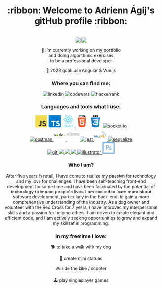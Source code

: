 
<h1 align="center">
    :ribbon: Welcome to Adrienn Ágij's gitHub profile :ribbon:
</h1>

<br/>

<div id="header" align="center">
<img src="https://lh3.googleusercontent.com/HsBpmb1OjwafONMwij-ZVnpmaBE6_KZDzt27LNeHkCEBWCwrvkwnUeQGr_cD5jnORAbmmhNn8To9QAL-qCSAZS1jJv9uVzGMG-Cvt5UGfdG7-xZhJ-VycUE4FCje8ePN1-5r9iwOvhKTA9vaT1lHLpdl_rU7D6WfSSqEnlRVkyHGV8SiMVcy5E3h9KiUJ8MzTNg0JALxgNmyz59ImT-Bv6yuW2tg5buLT_iSM8JJ-UH42S_5tAUzfEnTe6nB0pOZQvPebCcUANJnHzu-CenaEUQi4rDFOXZ0iI25f6-X_qbcDTpQ4RbScq3BwD47g0IjGK_QN_JfTJCyZVWwYE0ySVTqr3Hr2-IuLJ7I2G9iMLS2Ctv8EXeBeUgQpKzWG_2toLv0e6K2rCgMAHrgb6NAMv2Yrea-KRvsfTnt4VI6AEtoKfmfrlifMrixlXyJK4byUFS_a9EFNz3xGwVlRQQ7yKsdm4cBsVUo1hT8jEFgpVt7mCrNDGoYYA36reBTmaH-jw9xfNflDAlUEzsOueHRYnpVvnnvOvdVp9JLLbUHHog5wqOvV6NPAt0goNu20WFDvENl8expqc3tZgbzNhM7-8rmTXBL1zVx1pYIr3c4-XzUk0WMWKVDQK56xtlYjD4wC0wJFWL6j-p9Njh_pbb4CD02V8NPa0vLI7zXFdHC8q200S-ZipBDZVpvpb9Iz6SqtB1M1JUw5v7RQ2F9GBpAGim_ibi8or6egDhTnnOMLzT7MiIVfGe-xhxJfDCLd_C6r6GbLzuogCScikBc2-3obssDJc6peBOFTLNnKJId6uLQkHYhNy4CAuDsgl08hJ6o-BxyhaDZoaspqpQhRm9upTIZgmm4PAZXkGQm7RJnSBmMvDep865SXacBOyaoUelcyV1RUAlbXd7CKn2OlaMl6cMlZfjGR3iOuhKhIzXh3MYuveNfIE608BAhMMSNR44YgOdT0UZtk1pb8VO7yb_jBGzyrR53PvkclqPsphC8m88DIlrBrrKzHXBgPrgRdonx45uMyOejFuhO2yxnn6rm=s893-no?authuser=0" width="130"/>
  <img src="https://media.giphy.com/media/M9gbBd9nbDrOTu1Mqx/giphy.gif" width="100"/>


<br/>

🔭 I’m currently working on my portfolio </br>
and doing algorithmic exercises <br/>
to be a professional developer

:dart: 2023 goal: use Angular & Vue.js

### Where you can find me:
<a href="https://www.linkedin.com/in/odrienn/">
  <img src="https://user-images.githubusercontent.com/108215852/225663081-11a5694f-b215-4591-b085-32510b2d2cac.png" alt="linkedin" width="40" height="40"/>
</a> 
<a href="https://www.codewars.com/users/odrienn">
  <img src="https://uploads-ssl.webflow.com/62e95dddfb380a0e61193e7d/6398cedc2829e880d31725a1_logo-black.png" alt="codewars" width="40" height="40"/>
</a>
<a href="https://www.hackerrank.com/agij_adrienn">
  <img src="https://friconix.com/png/fi-cnsuxx-hackerrank.png" alt="hackerrank" width="40" height="40"/>
</a>

### Languages and tools what I use:
<div>
  <a href="https://developer.mozilla.org/en-US/docs/Web/JavaScript" target="_blank" rel="noreferrer">
    <img src="https://raw.githubusercontent.com/devicons/devicon/master/icons/javascript/javascript-original.svg" alt="javascript" width="40" height="40"/>     </a>
  <a href="https://www.typescriptlang.org/" target="_blank" rel="noreferrer">
    <img src="https://raw.githubusercontent.com/devicons/devicon/master/icons/typescript/typescript-original.svg" alt="typescript" width="40" height="40"/> 
  </a>
  <a href="https://reactjs.org/" target="_blank" rel="noreferrer">
    <img src="https://raw.githubusercontent.com/devicons/devicon/master/icons/react/react-original-wordmark.svg" alt="react" width="40" height="40"/>
  </a>
  <a href="https://www.w3.org/html/" target="_blank" rel="noreferrer">
    <img src="https://raw.githubusercontent.com/devicons/devicon/master/icons/html5/html5-original-wordmark.svg" alt="html5" width="40" height="40"/>
  </a>
  <a href="https://www.w3schools.com/css/" target="_blank" rel="noreferrer">
    <img src="https://raw.githubusercontent.com/devicons/devicon/master/icons/css3/css3-original-wordmark.svg" alt="css3" width="40" height="40"/>
  </a>
  <a href="https://socket.io/" target="_blank" rel="noreferrer">
    <img src="https://upload.wikimedia.org/wikipedia/commons/thumb/9/96/Socket-io.svg/1200px-Socket-io.svg.png" alt="socket-io" width="40" height="40"/>
  </a>
    <br/>
  <a href="https://postman.com" target="_blank" rel="noreferrer">
    <img src="https://www.vectorlogo.zone/logos/getpostman/getpostman-icon.svg" alt="postman" width="40" height="40"/>
  </a>
  <a href="https://nodejs.org" target="_blank" rel="noreferrer">
    <img src="https://raw.githubusercontent.com/devicons/devicon/master/icons/nodejs/nodejs-original-wordmark.svg" alt="nodejs" width="40" height="40"/>
  </a>
  <a href="https://expressjs.com" target="_blank" rel="noreferrer">
    <img src="https://raw.githubusercontent.com/devicons/devicon/master/icons/express/express-original-wordmark.svg" alt="express" width="40" height="40"/> 
  </a>
  <a href="https://jestjs.io" target="_blank" rel="noreferrer">
    <img src="https://www.vectorlogo.zone/logos/jestjsio/jestjsio-icon.svg" alt="jest" width="40" height="40"/>
  </a>
  <a href="https://www.mysql.com/" target="_blank" rel="noreferrer">
    <img src="https://raw.githubusercontent.com/devicons/devicon/master/icons/mysql/mysql-original-wordmark.svg" alt="mysql" width="40" height="40"/>
  </a>
  <a href="https://sequelize.org/" target="_blank" rel="noreferrer">
    <img src="https://seeklogo.com/images/S/sequelize-logo-9A5075DB9F-seeklogo.com.png" alt="sequelize" width="40" height="40"/>
  </a>
    <br/>
  <a href="https://git-scm.com/" target="_blank" rel="noreferrer">
    <img src="https://www.vectorlogo.zone/logos/git-scm/git-scm-icon.svg" alt="git" width="40" height="40"/>
  </a>
  <a href="https://jwt.io/" target="_blank" rel="noreferrer">
    <img height=40 src="https://vegibit.com/wp-content/uploads/2018/07/JSON-Web-Token-Authentication-With-Node.png"/>
  </a>
  <a href="https://github.com/" target="_blank" rel="noreferrer">
    <img height=40 src="https://cdn.jsdelivr.net/gh/devicons/devicon/icons/github/github-original.svg"/>
  </a>
  <a href="https://www.canva.com/" target="_blank" rel="noreferrer">
  <img height=40 src="https://cdn.jsdelivr.net/gh/devicons/devicon/icons/canva/canva-original.svg"/>
  </a>
  <a href="https://www.adobe.com/in/products/illustrator.html" target="_blank" rel="noreferrer">
    <img src="https://www.vectorlogo.zone/logos/adobe_illustrator/adobe_illustrator-icon.svg" alt="illustrator" width="40" height="40"/>
  </a>
  <a href="https://www.photoshop.com/en" target="_blank" rel="noreferrer">
    <img src="https://raw.githubusercontent.com/devicons/devicon/master/icons/photoshop/photoshop-line.svg" alt="photoshop" width="40" height="40"/>
  </a>
</div>
    
### Who I am?

After five years in retail, I have come to realize my passion for technology and my love for challenges.
I have been self-teaching front-end development for some time and have been fascinated by the potential of technology to impact people's lives.
I am excited to learn more about software development, particularly in the back-end, to gain a more comprehensive understanding of the industry.
As a dog owner and volunteer with the Red Cross for 7 years, I have improved my interpersonal skills and a passion for helping others.
I am driven to create elegant and efficient code, and I am actively seeking opportunities to grow and expand my skillset in programming.

### In my freetime I love: 

  :dog2: to take a walk with my dog

  :statue_of_liberty: create mini statues

  :bike: ride the bike / scooter

  :joystick: play singleplayer games

